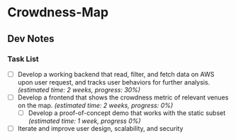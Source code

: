 # Crowdness-Map

## Dev Notes

### Task List

- [ ] Develop a working backend that read, filter, and fetch data on AWS upon user request, and tracks user behaviors for further analysis. *(estimated time: 2 weeks, progress: 30%)*
- [ ] Develop a frontend that shows the crowdness metric of relevant venues on the map. *(estimated time: 2 weeks, progress: 0%)*
  - [ ] Develop a proof-of-concept demo that works with the static subset *(estimated time: 1 week, progress 0%)*
- [ ] Iterate and improve user design, scalability, and security